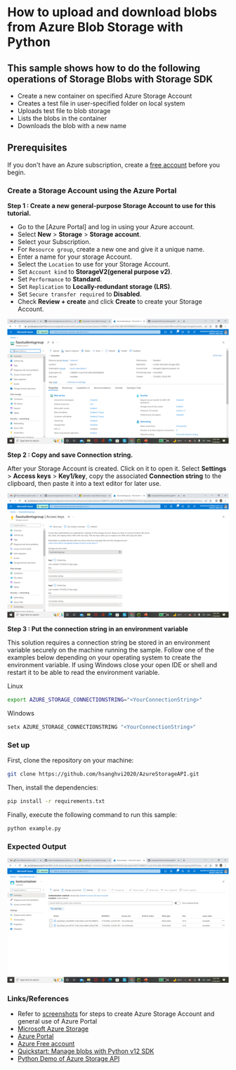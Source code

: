 # How to upload and download blobs from Azure Blob Storage with Python

## This sample shows how to do the following operations of Storage Blobs with Storage SDK
- Create a new container on specified Azure Storage Account
- Creates a test file in user-specified folder on local system
- Uploads test file to blob storage
- Lists the blobs in the container
- Downloads the blob with a new name

## Prerequisites

If you don't have an Azure subscription, create a [free account](https://azure.microsoft.com/en-us/free/?WT.mc_id=A261C142F) before you begin.

### Create a Storage Account using the Azure Portal

**Step 1 : Create a new general-purpose Storage Account to use for this tutorial.** 
 
*  Go to the [Azure Portal] and log in using your Azure account. 
*  Select **New** > **Storage** > **Storage account**. 
*  Select your Subscription. 
*  For `Resource group`, create a new one and give it a unique name. 
*  Enter a name for your storage Account.
*  Select the `Location` to use for your Storage Account.
*  Set `Account kind` to **StorageV2(general purpose v2)**.
*  Set `Performance` to **Standard**. 
*  Set `Replication` to **Locally-redundant storage (LRS)**.
*  Set `Secure transfer required` to **Disabled**.
*  Check **Review + create** and click **Create** to create your Storage Account. 
 
![Creating Azure Storage Account](./Images/EOutput%20Basic%201.png)

**Step 2 : Copy and save Connection string.**

After your Storage Account is created. Click on it to open it. 
Select **Settings** > **Access keys** > **Key1/key**, copy the associated **Connection string** to the clipboard, then paste it into a text editor for later use.

![Fetch and save Connection string](./Images/EOutput%20Basic%202.png)

**Step 3 : Put the connection string in an environment variable**

This solution requires a connection string be stored in an environment variable securely on the machine running the sample. Follow one of the examples below depending on your operating system to create the environment variable. If using Windows close your open IDE or shell and restart it to be able to read the environment variable.

Linux

```bash
export AZURE_STORAGE_CONNECTIONSTRING="<YourConnectionString>"
```

Windows

```cmd
setx AZURE_STORAGE_CONNECTIONSTRING "<YourConnectionString>"
```

### Set up

First, clone the repository on your machine:

```bash
git clone https://github.com/hsanghvi2020/AzureStorageAPI.git
```

Then, install the dependencies:

```bash
pip install -r requirements.txt
```

Finally, execute the following command to run this sample:
```bash
python example.py
```

### Expected Output

![Expected Output](./Images/ExpectedOutput.png)

### Links/References
- Refer to [screenshots](./Images) for steps to create Azure Storage Account and general use of Azure Portal
- [Microsoft Azure Storage](https://pypi.org/project/azure-storage/)
- [Azure Portal](https://portal.azure.com)
- [Azure Free account](https://azure.microsoft.com/free/?WT.mc_id=A261C142F)
- [Quickstart: Manage blobs with Python v12 SDK](https://docs.microsoft.com/en-us/azure/storage/blobs/storage-quickstart-blobs-python)
- [Python Demo of Azure Storage API](https://github.com/Azure-Samples/azure-sdk-for-python-storage-blob-upload-download)
